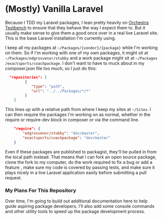 # (Mostly) Vanilla Laravel
Because I TDD my Laravel packages, I lean pretty heavily on [Orchestra Testbench](https://github.com/orchestral/testbench) to ensure that they behave the way I expect them to. But it usually make sense to give them a good once
 over in a real live Laravel site. This is the base Laravel installation I'm currently using.

I keep all my packages at `~/Packages/{vendor}/{package}` while I'm working on them. So if I'm working with one of my
 own packages, it might sit at `~/Packages/edgrosvenor/stubby` and a work package might sit at `~/Packages
 /exactsports/coachpackage`. I don't want to have to muck about in my composer.json file too much, so I just do this:

```json
  "repositories": [
         {
            "type": "path",
            "url": "../../Packages/*/*"
         }
    ]
```
This lines up with a relative path from where I keep my sites at `~/Sites`. I can then require the packages I'm working on as normal, whether in the require or require-dev block in composer or via the command line.

```json
    "require": {
        "edgrosvenor/stubby": "dev/master",
        "exactsports/coackpackage": "dev/master"
    } 
```
Even if these packages are published to packagist, they'll be pulled in from the local path instead. That means that
 I can fork an open source package, clone the fork to my computer, do the work required to fix a bug or add a feature
 , make sure my code is covered by passing tests, and make sure it plays nicely in a live Laravel application easily
  before submitting a pull request.
  
 ### My Plans For This Repository
 
 Over time, I'm going to build out additional documentation here to help guide aspiring package developers. I'll also
  add some console commands and other utility tools to speed up the package development process.

